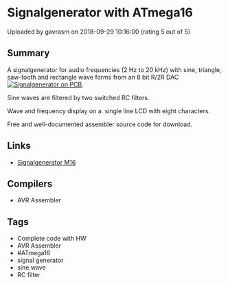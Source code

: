 # Signalgenerator with ATmega16

Uploaded by gavrasm on 2018-09-29 10:16:00 (rating 5 out of 5)

## Summary

A signalgenerator for audio frequencies (2 Hz to 20 kHz) with sine, triangle, saw-tooth and rectangle wave forms from an 8 bit R/2R DAC[![Signalgenerator on PCB](http://www.avr-asm-tutorial.net/avr_en/apps/signalgenerator_m16/signalgenerator_pcb.jpg)](http://www.avr-asm-tutorial.net/avr_en/apps/signalgenerator_m16/signalgenerator_pcb.jpg).


Sine waves are filtered by two switched RC filters.


Wave and frequency display on a  single line LCD with eight characters.


Free and well-documented assembler source code for download.

## Links

- [Signalgenerator M16](http://www.avr-asm-tutorial.net/avr_en/apps/signalgenerator_m16/signalgenerator_m16.html)

## Compilers

- AVR Assembler

## Tags

- Complete code with HW
- AVR Assembler
- #ATmega16
- signal generator
- sine wave
- RC filter
